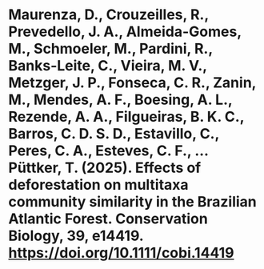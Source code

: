 # Maurenza, D., Crouzeilles, R., Prevedello, J. A., Almeida-Gomes, M., Schmoeler, M., Pardini, R., Banks-Leite, C., Vieira, M. V., Metzger, J. P., Fonseca, C. R., Zanin, M., Mendes, A. F., Boesing, A. L., Rezende, A. A., Filgueiras, B. K. C., Barros, C. D. S. D., Estavillo, C., Peres, C. A., Esteves, C. F., … Püttker, T. (2025). Effects of deforestation on multitaxa community similarity in the Brazilian Atlantic Forest. Conservation Biology, 39, e14419. https://doi.org/10.1111/cobi.14419
